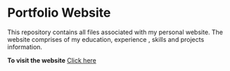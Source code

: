 # Portfolio Website

This repository contains all files associated with my personal website. The website comprises of my education, experience , skills and projects information.

**To visit the website** [Click here](https://advaith-unnikrishnan.github.io/)
